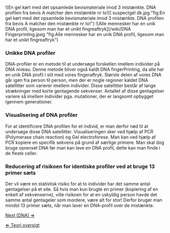 ![En gel kørt med det opsamlede bevismateriale imod 3 mistænkte. DNA profilen fra bevis A matcher den mistænkte nr to!]( suspectgel dk.jpg "fig:En gel kørt med det opsamlede bevismateriale imod 3 mistænkte. DNA profilen fra bevis A matcher den mistænkte nr to!")
![Alle mennesker har en unik DNA profil, ligesom man har et unikt fingreaftryk](/wiki/DNA Fingerprinting.jpeg "fig:Alle mennesker har en unik DNA profil, ligesom man har et unikt fingreaftryk")

### Unikke DNA profiler

DNA-profiler er en metode til at undersøge forskellen imellem individer
på DNA niveau. Denne metode bliver også kaldt DNA fingerPrinting, da
alle har en unik DNA profil i stil med vores fingeraftryk. Største delen
af vores DNA går igen fra person til person, men der er nogle regioner
kaldet DNA satellitter som varierer imellem individer. Disse satellitter
består af lange strækninger med korte gentagende sekvenser. Antallet af
disse gentagelser variere så imellem individer pga. mutationer, der er
langsomt opbygget igennem generationer.

### Visualisering af DNA profiler

For at identificere DNA profilen for et individ, er man derfor nød til
at undersøge disse DNA satellitter. Visualiseringen sker ved hjælp af
PCR (Polymerase chain reaction) og Gel electroforese. Man kan ved hjælp
af PCR kopiere en specifik sekvens på grund af særlige primere. Man skal
dog bruge oprenset DNA før man kan lave en DNA profil, dette kan man
finde i de fleste celler.

### Reducering af risikoen for identiske profiler ved at bruge 13 primer sæts

Der vil være en statistisk risiko for at to individer har det samme
antal gentagelser på et site. Så hvis man kun brugte en primer
(kopiering af en enkelt af sekvenserne), ville risikoen for at en
uskyldig person havde det samme antal gentageler som mordere, være alt
for stor! Derfor bruger man mindst 13 primer sæts, når man laver en
DNA-profil over de mistænkte.

[Next (DNA) ⇒](/wiki/DNA_DK "wikilink")

[⇐ Teori oversigt ](/wiki/CSI_Casen "wikilink")

